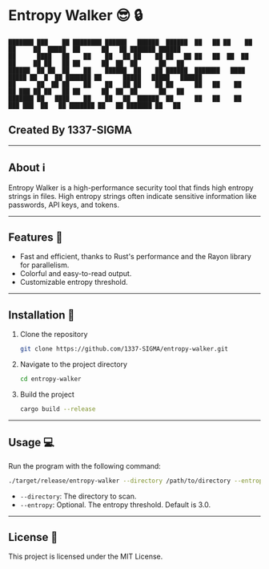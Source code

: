 # Entropy Walker :sunglasses: :lock:

```
███████ ███    ██ ████████ ██████   ██████  ██████  ██   ██ ██    ██       ██     ██  █████  ██      ██   ██ ███████ ██████  
██      ████   ██    ██    ██   ██ ██    ██ ██   ██ ██   ██  ██  ██        ██     ██ ██   ██ ██      ██  ██  ██      ██   ██ 
██████  ██ ██  ██    ██    ██████  ██    ██ ██████  ███████   ████   █████ ██  █  ██ ███████ ██      █████   █████   ██████  
██      ██  ██ ██    ██    ██   ██ ██    ██ ██      ██   ██    ██          ██ ███ ██ ██   ██ ██      ██  ██  ██      ██   ██ 
███████ ██   ████    ██    ██   ██  ██████  ██      ██   ██    ██           ███ ███  ██   ██ ███████ ██   ██ ███████ ██   ██ 
```

## Created By 1337-SIGMA

---

## About :information_source:

Entropy Walker is a high-performance security tool that finds high entropy strings in files. High entropy strings often indicate sensitive information like passwords, API keys, and tokens.

---

## Features :star2:

- Fast and efficient, thanks to Rust's performance and the Rayon library for parallelism.
- Colorful and easy-to-read output.
- Customizable entropy threshold.

---

## Installation :wrench:

1. Clone the repository
    ```bash
    git clone https://github.com/1337-SIGMA/entropy-walker.git
    ```
2. Navigate to the project directory
    ```bash
    cd entropy-walker
    ```
3. Build the project
    ```bash
    cargo build --release
    ```

---

## Usage :computer:

Run the program with the following command:

```bash
./target/release/entropy-walker --directory /path/to/directory --entropy 3.0
```

- `--directory`: The directory to scan.
- `--entropy`: Optional. The entropy threshold. Default is 3.0.

---

## License :page_with_curl:

This project is licensed under the MIT License.
